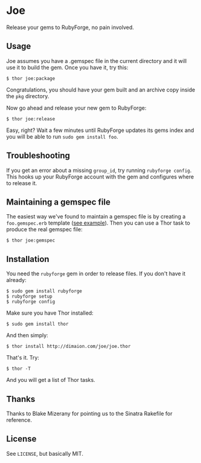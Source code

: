 Joe
===

Release your gems to RubyForge, no pain involved.


Usage
-----

Joe assumes you have a .gemspec file in the current directory and it will use it to build the gem. Once you have it, try this:

    $ thor joe:package

Congratulations, you should have your gem built and an archive copy inside the `pkg` directory.

Now go ahead and release your new gem to RubyForge:

    $ thor joe:release

Easy, right? Wait a few minutes until RubyForge updates its gems index and you will be able to run `sudo gem install foo`.


Troubleshooting
---------------

If you get an error about a missing `group_id`, try running `rubyforge config`. This hooks up your RubyForge account with the gem and configures where to release it.


Maintaining a gemspec file
--------------------------

The easiest way we've found to maintain a gemspec file is by creating a `foo.gemspec.erb` template ([see example](http://github.com/soveran/ohm/blob/6c3e7d89d40de8de9eb7a0f772b38bcb8996a8f9/ohm.gemspec.erb)). Then you can use a Thor task to produce the real gemspec file:

    $ thor joe:gemspec


Installation
------------

You need the `rubyforge` gem in order to release files. If you don't have it already:

    $ sudo gem install rubyforge
    $ rubyforge setup
    $ rubyforge config

Make sure you have Thor installed:

    $ sudo gem install thor

And then simply:

    $ thor install http://dimaion.com/joe/joe.thor

That's it. Try:

    $ thor -T

And you will get a list of Thor tasks.


Thanks
------

Thanks to Blake Mizerany for pointing us to the Sinatra Rakefile for reference.


License
-------

See `LICENSE`, but basically MIT.
